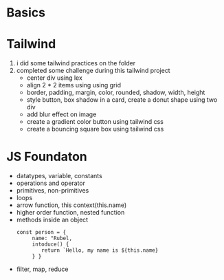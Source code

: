 # Basics

# Tailwind

1. i did some tailwind practices on the folder
2. completed some challenge during this tailwind project
    - center div using lex
    - align 2 * 2 items using using grid
    - border, padding, margin, color, rounded, shadow, width, height
    - style button, box shadow in a card, create a donut shape using two div
    - add blur effect on image
    - create a gradient color button using tailwind css
    - create a bouncing square box using tailwind css


# JS Foundaton

-   datatypes, variable, constants
-   operations and operator
-   primitives, non-primitives
-   loops
-   arrow function, this context(this.name)
-   higher order function, nested function
-   methods inside an object
    ```
    const person = {
         name: "Rubel,
         intoduce() {
            return `Hello, my name is ${this.name}
         } }
    ```
- filter, map, reduce
